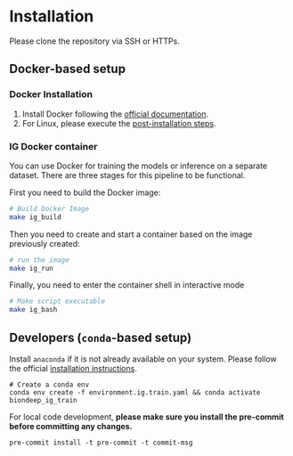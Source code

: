 # Installation

Please clone the repository via SSH or HTTPs.

## Docker-based setup

### Docker Installation

1. Install Docker following the [official documentation](https://docs.docker.com/get-docker/).
2. For Linux, please execute the
   [post-installation steps](https://docs.docker.com/engine/install/linux-postinstall/).

### IG Docker container

You can use Docker for training the models or inference on a separate dataset. There are three
stages for this pipeline to be functional.

First you need to build the Docker image:

```bash
# Build Docker Image
make ig_build
```

Then you need to create and start a container based on the image previously created:

```bash
# run the image
make ig_run
```

Finally, you need to enter the container shell in interactive mode

```bash
# Make script executable
make ig_bash
```

## Developers (`conda`-based setup)

Install `anaconda` if it is not already available on your system. Please follow the official
[installation instructions](https://docs.conda.io/projects/conda/en/latest/user-guide/install/index.html#regular-installation).

```
# Create a conda env
conda env create -f environment.ig.train.yaml && conda activate biondeep_ig_train
```

For local code development, **please make sure you install the pre-commit before committing any
changes.**

```
pre-commit install -t pre-commit -t commit-msg
```
